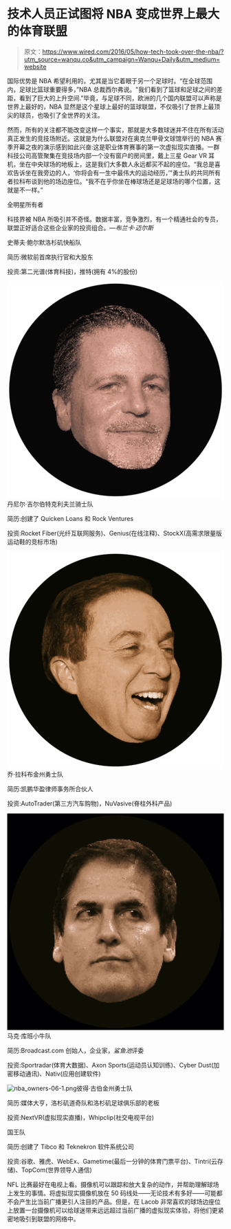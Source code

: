 # 技术人员正试图将 NBA 变成世界上最大的体育联盟

> 原文：<https://www.wired.com/2016/05/how-tech-took-over-the-nba/?utm_source=wanqu.co&utm_campaign=Wanqu+Daily&utm_medium=website>

国际优势是 NBA 希望利用的，尤其是当它着眼于另一个足球时。“在全球范围内，足球比篮球重要得多，”NBA 总裁西尔弗说。"我们看到了篮球和足球之间的差距，看到了巨大的上升空间."毕竟，与足球不同，欧洲的几个国内联盟可以声称是世界上最好的，NBA 显然是这个星球上最好的篮球联盟，不仅吸引了世界上最顶尖的球员，也吸引了全世界的关注。

然而，所有的关注都不能改变这样一个事实，那就是大多数球迷并不住在所有活动真正发生的竞技场附近。这就是为什么联盟对在奥克兰甲骨文球馆举行的 NBA 赛季开幕之夜的演示感到如此兴奋:这是职业体育赛事的第一次虚拟现实直播。一群科技公司高管聚集在竞技场内部一个没有窗户的房间里，戴上三星 Gear VR 耳机，坐在中央球场的地板上，这是我们大多数人永远都买不起的座位。“我总是喜欢告诉坐在我旁边的人，‘你将会有一生中最伟大的运动经历，’”勇士队的共同所有者拉科布谈到他的场边座位。“我不在乎你坐在棒球场还是足球场的哪个位置，这就是不一样。”

全明星所有者

科技界被 NBA 所吸引并不奇怪。数据丰富，竞争激烈，有一个精通社会的专员，联盟正好适合这些企业家的投资组合。*—布兰卡·迈尔斯*

史蒂夫·鲍尔默洛杉矶快船队

简历:微软前首席执行官和大股东

投资:第二光谱(体育科技)，推特(拥有 4%的股份)

![nba_owners-03-1.png](img/690848705d7a9bd81f1ceefe985752e6.png)丹尼尔·吉尔伯特克利夫兰骑士队

简历:创建了 Quicken Loans 和 Rock Ventures

投资:Rocket Fiber(光纤互联网服务)、Genius(在线注释)、StockX(高需求限量版运动鞋的竞标市场)

![nba_owners-04.png](img/1a4bc60fa854d23e3c733eb9186f7b24.png)乔·拉科布金州勇士队

简历:凯鹏华盈律师事务所合伙人

投资:AutoTrader(第三方汽车购物)，NuVasive(脊柱外科产品)

![nba_owners-05.png](img/cf9b093d1813e4d5aca39f29fb83f071.png)马克·库班小牛队

简历:Broadcast.com 创始人，企业家，*鲨鱼池*评委

投资:Sportradar(体育大数据)、Axon Sports(运动员认知训练)、Cyber Dust(加密移动通讯)、Nativ(应用创建软件)

![nba_owners-06-1.png](img/8a515b4519a67addc27535dad782c24c.png)彼得·古伯金州勇士队

简历:媒体大亨，洛杉矶道奇队和洛杉矶足球俱乐部的老板

投资:NextVR(虚拟现实直播)，Whipclip(社交电视平台)

国王队

简历:创建了 Tibco 和 Teknekron 软件系统公司

投资:谷歌、雅虎、WebEx、Gametime(最后一分钟的体育门票平台)、Tintri(云存储)、TopCom(世界领导人通信)

NFL 比赛最好在电视上看。摄像机可以跟踪和放大复杂的动作，并帮助理解球场上发生的事情。将虚拟现实摄像机放在 50 码线处——无论技术有多好——可能都不会产生比当前广播更引人注目的产品。但是，在 Lacob 非常喜欢的球场边座位上放置一台摄像机可以给球迷带来远远超过当前广播的虚拟现实体验，将他们更紧密地吸引到联盟的网络中。